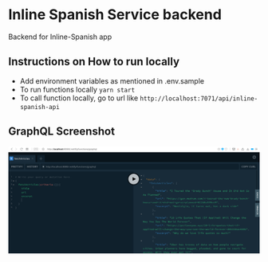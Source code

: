 # Inline Spanish Service backend

Backend for Inline-Spanish app

## Instructions on How to run locally

-   Add environment variables as mentioned in .env.sample
-   To run functions locally `yarn start`
-   To call function locally, go to url like `http://localhost:7071/api/inline-spanish-api`

## GraphQL Screenshot

![GraphQL Screenshot](./docs/graphql-screenshot.png)
